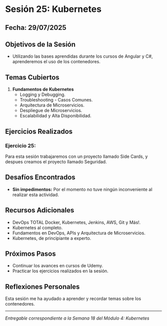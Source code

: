# Sesión 25: Kubernetes

## Fecha: 29/07/2025

## Objetivos de la Sesión

- Utilizando las bases aprendidas durante los cursos de Angular y C#, aprenderemos el uso de los contenedores.

## Temas Cubiertos

1. **Fundamentos de Kubernetes**
   - Logging y Debugging.
   - Troubleshooting - Casos Comunes.
   - Arquitectura de Microservicios.
   - Despliegue de Microservicios.
   - Escalabilidad y Alta Disponibilidad.

## Ejercicios Realizados

### Ejercicio 25: 

Para esta sesión trabajaremos con un proyecto llamado Side Cards, y despues creamos el proyecto llamado Seguridad.

## Desafíos Encontrados

- **Sin impedimentos:** Por el momento no tuve ningún inconveniente al realizar esta actividad.  

## Recursos Adicionales

- DevOps TOTAL Docker, Kubernetes, Jenkins, AWS, Git y Más!.
- Kubernetes al completo.
- Fundamentos en DevOps, APIs y Arquitectura de Microservicios.
- Kubernetes, de principiante a experto.

## Próximos Pasos

- Continuar los avances en cursos de Udemy. 
- Practicar los ejercicios realizados en la sesión.

## Reflexiones Personales

Esta sesión me ha ayudado a aprender y recordar temas sobre los contenedores. 

---

*Entregable correspondiente a la Semana 18 del Módulo 4: Kubernetes*